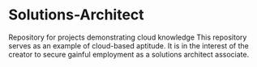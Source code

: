 # Solutions-Architect
Repository for projects demonstrating cloud knowledge
This repository serves as an example of cloud-based aptitude. It is in the interest of the creator to secure gainful employment as a solutions architect associate.
